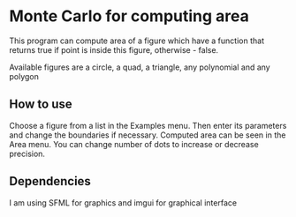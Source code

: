 Monte Carlo for computing area
==========================

This program can compute area of a figure which have 
a function that returns true if point is inside this figure, 
otherwise - false.

Available figures are a circle, a quad, a triangle, any polynomial and any polygon

How to use
---

Choose a figure from a list in the Examples menu. 
Then enter its parameters and change the boundaries if necessary. 
Computed area can be seen in the Area menu. You can change number 
of dots to increase or decrease precision.

Dependencies
---

I am using SFML for graphics and imgui for graphical interface
